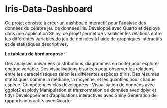 # Iris-Data-Dashboard
Ce projet consiste à créer un dashboard interactif pour l'analyse des données du célèbre jeu de données Iris. Développé avec Quarto et déployé dans une application Shiny, ce projet permet de visualiser les relations entre les différentes variables du jeu de données à l'aide de graphiques interactifs et de statistiques descriptives.

**Le tableau de bord propose :**

Des analyses univariées (distributions, diagrammes en boîte) pour explorer chaque variable.
Des visualisations bivariées pour observer les relations entre les caractéristiques selon les différentes espèces d'iris.
Des résumés statistiques comme la médiane, la moyenne, et les quantiles pour chaque espèce.
Compétences clés développées :
Visualisation de données avec ggplot2 et plotly
Manipulation et transformation de données avec dplyr et tidyr
Développement d’applications interactives avec Shiny
Génération de rapports interactifs avec Quarto

